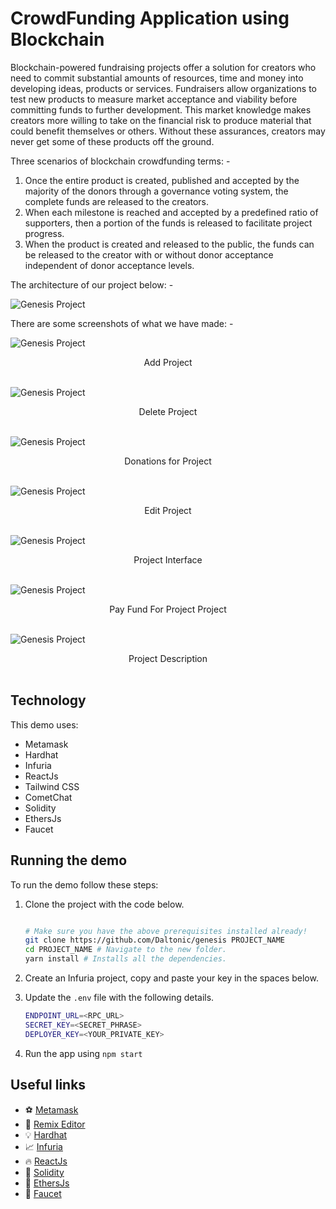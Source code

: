 # CrowdFunding Application using Blockchain

Blockchain-powered fundraising projects offer a solution for creators who need to commit substantial amounts of resources, time and money into developing ideas, products or services. Fundraisers allow organizations to test new products to measure market acceptance and viability before committing funds to further development. This market knowledge makes creators more willing to take on the financial risk to produce material that could benefit themselves or others. Without these assurances, creators may never get some of these products off the ground.

Three scenarios of blockchain crowdfunding terms: -

1. Once the entire product is created, published and accepted by the majority of the donors through a governance voting system, the complete funds are released to the creators.
2. When each milestone is reached and accepted by a predefined ratio of supporters, then a portion of the funds is released to facilitate project progress.
3. When the product is created and released to the public, the funds can be released to the creator with or without donor acceptance independent of donor acceptance levels.

The architecture of our project below: -

![Genesis Project](./screenshots/Architecture.png)

There are some screenshots of what we have made: -

![Genesis Project](./screenshots/AddProject_SS.png)

<center><figcaption>Add Project</figcaption></center></br>

![Genesis Project](./screenshots/DeleteProject_SS.png)

<center><figcaption>Delete Project</figcaption></center></br>

![Genesis Project](./screenshots/Donations_SS.png)

<center><figcaption>Donations for Project</figcaption></center></br>

![Genesis Project](./screenshots/EditProject_SS.png)

<center><figcaption>Edit Project</figcaption></center></br>

![Genesis Project](./screenshots/Interface_SS.png)

<center><figcaption>Project Interface</figcaption></center></br>

![Genesis Project](./screenshots/PayFund_SS.png)

<center><figcaption>Pay Fund For Project Project</figcaption></center></br>

![Genesis Project](./screenshots/ProjectDescription_SS.png)

<center><figcaption>Project Description</figcaption></center></br>

## Technology

This demo uses:

- Metamask
- Hardhat
- Infuria
- ReactJs
- Tailwind CSS
- CometChat
- Solidity
- EthersJs
- Faucet

## Running the demo

To run the demo follow these steps:

1. Clone the project with the code below.

   ```sh

   # Make sure you have the above prerequisites installed already!
   git clone https://github.com/Daltonic/genesis PROJECT_NAME
   cd PROJECT_NAME # Navigate to the new folder.
   yarn install # Installs all the dependencies.
   ```

2. Create an Infuria project, copy and paste your key in the spaces below.
3. Update the `.env` file with the following details.

   ```sh
   ENDPOINT_URL=<RPC_URL>
   SECRET_KEY=<SECRET_PHRASE>
   DEPLOYER_KEY=<YOUR_PRIVATE_KEY>
   ```

4. Run the app using `npm start`
   <br/>

## Useful links

- ⚽ [Metamask](https://metamask.io/)
- 🚀 [Remix Editor](https://remix.ethereum.org/)
- 💡 [Hardhat](https://hardhat.org/)
- 📈 [Infuria](https://infura.io/)
- 🔥 [ReactJs](https://reactjs.org/)
- 🐻 [Solidity](https://soliditylang.org/)
- 👀 [EthersJs](https://docs.ethers.io/v5/)
- 🎅 [Faucet](https://faucets.chain.link/rinkeby)

